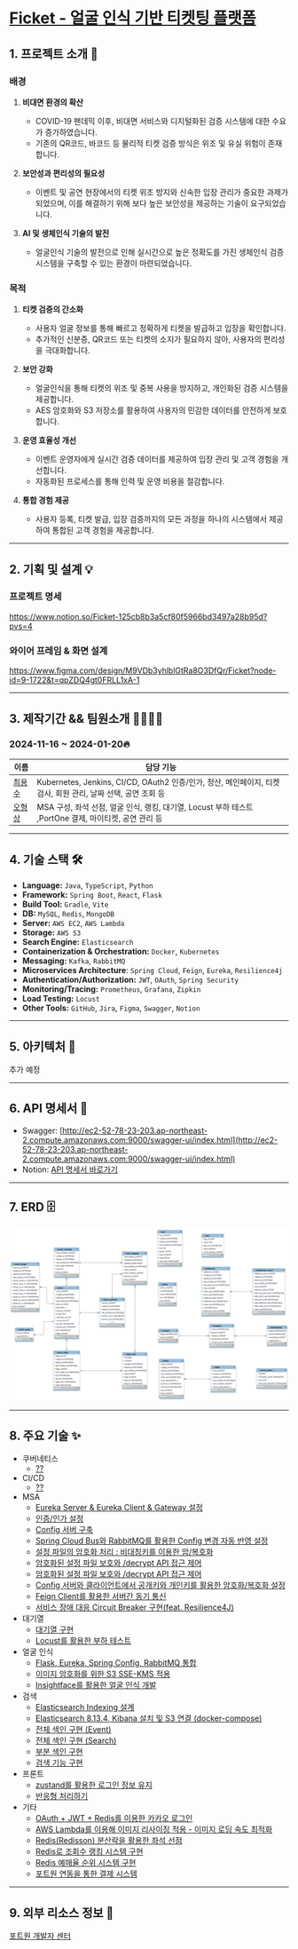 # [Ficket - 얼굴 인식 기반 티켓팅 플랫폼](http://ec2-43-201-23-107.ap-northeast-2.compute.amazonaws.com/)

## 1. 프로젝트 소개 🚀

### 배경

1. **비대면 환경의 확산**
    - COVID-19 팬데믹 이후, 비대면 서비스와 디지털화된 검증 시스템에 대한 수요가 증가하였습니다.
    - 기존의 QR코드, 바코드 등 물리적 티켓 검증 방식은 위조 및 유실 위험이 존재합니다.

2. **보안성과 편리성의 필요성**
    - 이벤트 및 공연 현장에서의 티켓 위조 방지와 신속한 입장 관리가 중요한 과제가 되었으며, 이를 해결하기 위해 보다 높은 보안성을 제공하는 기술이 요구되었습니다.

3. **AI 및 생체인식 기술의 발전**
    - 얼굴인식 기술의 발전으로 인해 실시간으로 높은 정확도를 가진 생체인식 검증 시스템을 구축할 수 있는 환경이 마련되었습니다.

### 목적

1. **티켓 검증의 간소화**
    - 사용자 얼굴 정보를 통해 빠르고 정확하게 티켓을 발급하고 입장을 확인합니다.
    - 추가적인 신분증, QR코드 또는 티켓의 소지가 필요하지 않아, 사용자의 편리성을 극대화합니다.

2. **보안 강화**
    - 얼굴인식을 통해 티켓의 위조 및 중복 사용을 방지하고, 개인화된 검증 시스템을 제공합니다.
    - AES 암호화와 S3 저장소를 활용하여 사용자의 민감한 데이터를 안전하게 보호합니다.

3. **운영 효율성 개선**
    - 이벤트 운영자에게 실시간 검증 데이터를 제공하여 입장 관리 및 고객 경험을 개선합니다.
    - 자동화된 프로세스를 통해 인력 및 운영 비용을 절감합니다.

4. **통합 경험 제공**
    - 사용자 등록, 티켓 발급, 입장 검증까지의 모든 과정을 하나의 시스템에서 제공하여 통합된 고객 경험을 제공합니다.

---

## 2. 기획 및 설계 💡

### 프로젝트 명세

https://www.notion.so/Ficket-125cb8b3a5cf80f5966bd3497a28b95d?pvs=4

### 와이어 프레임 & 화면 설계

https://www.figma.com/design/M9VDb3yhlblGtRa8O3DfQr/Ficket?node-id=9-1722&t=qpZDQ4gt0FRLL1xA-1

---

## 3. 제작기간 && 팀원소개 🏃‍🏃‍♀️💨

### 2024-11-16 ~ 2024-01-20🔥

| 이름                                 | 담당 기능                                                                             |
|------------------------------------|-----------------------------------------------------------------------------------|
| [최용수](https://github.com/TutiTuti) | Kubernetes, Jenkins, CI/CD, OAuth2 인증/인가, 정산, 메인페이지, 티켓 검사, 회원 관리, 날짜 선택, 공연 조회 등 |
| [오형상](https://github.com/ohy1023)  | MSA 구성, 좌석 선점, 얼굴 인식, 랭킹, 대기열, Locust 부하 테스트 ,PortOne 결제, 마이티켓, 공연 관리 등           |

---

## 4. 기술 스택 🛠

- **Language:** `Java`, `TypeScript`, `Python`
- **Framework:** `Spring Boot`, `React`, `Flask`
- **Build Tool:** `Gradle`, `Vite`
- **DB:** `MySQL`, `Redis`, `MongoDB`
- **Server:** `AWS EC2`, `AWS Lambda`
- **Storage:** `AWS S3`
- **Search Engine:** `Elasticsearch`
- **Containerization & Orchestration:** `Docker`, `Kubernetes`
- **Messaging:** `Kafka`, `RabbitMQ`
- **Microservices Architecture**: `Spring Cloud`, `Feign`, `Eureka`, `Resilience4j`
- **Authentication/Authorization:** `JWT`, `OAuth`, `Spring Security`
- **Monitoring/Tracing:** `Prometheus`, `Grafana`, `Zipkin`
- **Load Testing:** `Locust`
- **Other Tools:** `GitHub`, `Jira`, `Figma`, `Swagger`, `Notion`

---

## 5. 아키텍처 📃

추가 예정

---

## 6. API 명세서 📡

- Swagger: [http://ec2-52-78-23-203.ap-northeast-2.compute.amazonaws.com:9000/swagger-ui/index.html](http://ec2-52-78-23-203.ap-northeast-2.compute.amazonaws.com:9000/swagger-ui/index.html)
- Notion: [API 명세서 바로가기](https://www.notion.so/API-125cb8b3a5cf81dbbff3cec772823e6a?pvs=4)

---

## 7. ERD 🗄️

![ficket_erd.png](img%2Fficket_erd.png)

---

## 8. 주요 기술 ✨
- 쿠버네티스 
    - [??]()
- CI/CD
    - [??]()
- MSA
    - [Eureka Server & Eureka Client & Gateway 설정](https://velog.io/@zvyg1023/MSA-%EA%B5%AC%EC%B6%95-1-Eureka-Server-Eureka-Client-Gateway-%EC%84%A4%EC%A0%95)
    - [인증/인가 설정](https://velog.io/@zvyg1023/MSA-%EA%B5%AC%EC%B6%95-2-%EC%9D%B8%EC%A6%9D%EC%9D%B8%EA%B0%80-%EC%84%A4%EC%A0%95)
    - [Config 서버 구축](https://velog.io/@zvyg1023/MSA-%EA%B5%AC%EC%B6%95-3-Config-%EC%84%9C%EB%B2%84-%EA%B5%AC%EC%B6%95)
    - [Spring Cloud Bus와 RabbitMQ를 활용한 Config 변경 자동 반영 설정](https://velog.io/@zvyg1023/MSA-%EA%B5%AC%EC%B6%95-4-Spring-Cloud-Bus%EC%99%80-RabbitMQ%EB%A5%BC-%ED%99%9C%EC%9A%A9%ED%95%9C-Config-%EB%B3%80%EA%B2%BD-%EC%9E%90%EB%8F%99-%EB%B0%98%EC%98%81-%EC%84%A4%EC%A0%95)
    - [설정 파일의 암호화 처리 : 비대칭키를 이용한 암/복호화](https://velog.io/@zvyg1023/MSA-%EA%B5%AC%EC%B6%95-5-%EC%84%A4%EC%A0%95-%ED%8C%8C%EC%9D%BC%EC%9D%98-%EC%95%94%ED%98%B8%ED%99%94-%EC%B2%98%EB%A6%AC-%EB%B9%84%EB%8C%80%EC%B9%AD%ED%82%A4%EB%A5%BC-%EC%9D%B4%EC%9A%A9%ED%95%9C-%EC%95%94%EB%B3%B5%ED%98%B8%ED%99%94)
    - [암호화된 설정 파일 보호와 /decrypt API 접근 제어](https://velog.io/@zvyg1023/MSA-%EA%B5%AC%EC%B6%95-6-%EC%95%94%ED%98%B8%ED%99%94%EB%90%9C-%EC%84%A4%EC%A0%95-%ED%8C%8C%EC%9D%BC-%EB%B3%B4%ED%98%B8%EC%99%80-decrypt-API-%EC%A0%91%EA%B7%BC-%EC%A0%9C%EC%96%B4)
    - [암호화된 설정 파일 보호와 /decrypt API 접근 제어](https://velog.io/@zvyg1023/MSA-%EA%B5%AC%EC%B6%95-7-Config-%EC%84%9C%EB%B2%84%EC%99%80-%ED%81%B4%EB%9D%BC%EC%9D%B4%EC%96%B8%ED%8A%B8%EC%97%90%EC%84%9C-%EA%B3%B5%EA%B0%9C%ED%82%A4%EC%99%80-%EA%B0%9C%EC%9D%B8%ED%82%A4%EB%A5%BC-%ED%99%9C%EC%9A%A9%ED%95%9C-%EC%95%94%ED%98%B8%ED%99%94%EB%B3%B5%ED%98%B8%ED%99%94-%EC%84%A4%EC%A0%95)
    - [Config 서버와 클라이언트에서 공개키와 개인키를 활용한 암호화/복호화 설정](https://velog.io/@zvyg1023/MSA-%EA%B5%AC%EC%B6%95-7-Config-%EC%84%9C%EB%B2%84%EC%99%80-%ED%81%B4%EB%9D%BC%EC%9D%B4%EC%96%B8%ED%8A%B8%EC%97%90%EC%84%9C-%EA%B3%B5%EA%B0%9C%ED%82%A4%EC%99%80-%EA%B0%9C%EC%9D%B8%ED%82%A4%EB%A5%BC-%ED%99%9C%EC%9A%A9%ED%95%9C-%EC%95%94%ED%98%B8%ED%99%94%EB%B3%B5%ED%98%B8%ED%99%94-%EC%84%A4%EC%A0%95)
    - [Feign Client를 활용한 서버간 동기 통신](https://velog.io/@zvyg1023/MSA-%EA%B5%AC%EC%B6%95-9-Feign-Client-%EC%84%9C%EB%B2%84%EA%B0%84-%ED%86%B5%EC%8B%A0-%ED%95%98%EA%B8%B0)
    - [서비스 장애 대응 Circuit Breaker 구현(feat. Resilience4J)](https://velog.io/@zvyg1023/MSA-%EA%B5%AC%EC%B6%95-10-%EC%84%9C%EB%B9%84%EC%8A%A4-%EC%9E%A5%EC%95%A0-%EB%8C%80%EC%9D%91-Circuit-Breaker-%EA%B5%AC%ED%98%84feat.-Resilience4J)
- 대기열
    - [대기열 구현]()
    - [Locust를 활용한 부하 테스트]()
- 얼굴 인식
    - [Flask, Eureka, Spring Config, RabbitMQ 통합](https://velog.io/@zvyg1023/MSA-%EA%B5%AC%EC%B6%95-8-Flask-Eureka-Spring-Config-RabbitMQ-%ED%86%B5%ED%95%A9)
    - [이미지 암호화를 위한 S3 SSE-KMS 적용](https://velog.io/@zvyg1023/S3-SSE-KMS-%EC%A0%81%EC%9A%A9%ED%95%98%EA%B8%B0)
    - [Insightface를 활용한 얼굴 인식 개발](https://velog.io/@zvyg1023/Insightface%EB%A5%BC-%ED%99%9C%EC%9A%A9%ED%95%9C-%EC%96%BC%EA%B5%B4-%EC%9D%B8%EC%8B%9D)
- 검색
    - [Elasticsearch Indexing 설계](https://velog.io/@zvyg1023/%EC%97%98%EB%9D%BC%EC%8A%A4%ED%8B%B1-%EC%84%9C%EC%B9%98-%EA%B2%80%EC%83%89-%EA%B5%AC%ED%98%84-1-%EC%83%89%EC%9D%B8-%EC%8B%9C%EC%8A%A4%ED%85%9C-%EC%84%A4%EA%B3%84)
    - [Elasticsearch 8.13.4, Kibana 설치 및 S3 연결 (docker-compose)](https://velog.io/@zvyg1023/%EC%97%98%EB%9D%BC%EC%8A%A4%ED%8B%B1-%EC%84%9C%EC%B9%98-%EA%B2%80%EC%83%89-%EA%B5%AC%ED%98%84-2-Elasticsearch-8.13.4-Kibana-%EC%84%A4%EC%B9%98-%EB%B0%8F-S3-%EC%97%B0%EA%B2%B0-docker-compose)
    - [전체 색인 구현 (Event)](https://velog.io/@zvyg1023/%EC%97%98%EB%9D%BC%EC%8A%A4%ED%8B%B1-%EC%84%9C%EC%B9%98-%EA%B2%80%EC%83%89-%EA%B5%AC%ED%98%84-3-%EC%A0%84%EC%B2%B4-%EC%83%89%EC%9D%B8-%EA%B5%AC%ED%98%84-Search-%EC%84%9C%EB%B2%84)
    - [전체 색인 구현 (Search)](https://velog.io/@zvyg1023/%EC%97%98%EB%9D%BC%EC%8A%A4%ED%8B%B1-%EC%84%9C%EC%B9%98-%EA%B2%80%EC%83%89-%EA%B5%AC%ED%98%84-4-%EC%A0%84%EC%B2%B4-%EC%83%89%EC%9D%B8-%EA%B5%AC%ED%98%84-Search-%EC%84%9C%EB%B2%84)
    - [부분 색인 구현](https://velog.io/@zvyg1023/%EC%97%98%EB%9D%BC%EC%8A%A4%ED%8B%B1-%EC%84%9C%EC%B9%98-%EA%B2%80%EC%83%89-%EA%B5%AC%ED%98%84-5-%EB%B6%80%EB%B6%84-%EC%83%89%EC%9D%B8-%EA%B5%AC%ED%98%84)
    - [검색 기능 구현](https://velog.io/@zvyg1023/%EC%97%98%EB%9D%BC%EC%8A%A4%ED%8B%B1-%EC%84%9C%EC%B9%98-%EA%B2%80%EC%83%89-%EA%B5%AC%ED%98%84-6-%EA%B2%80%EC%83%89-%EA%B8%B0%EB%8A%A5-%EA%B5%AC%ED%98%84)
- 프론트
    - [zustand를 활용한 로그인 정보 유지]()
    - [반응형 처리하기](https://velog.io/@zvyg1023/React-%EB%B0%98%EC%9D%91%ED%98%95-%EC%B2%98%EB%A6%AC%ED%95%98%EA%B8%B0-w.-react-responsive)
- 기타
    - [OAuth + JWT + Redis를 이용한 카카오 로그인]()
    - [AWS Lambda를 이용해 이미지 리사이징 적용 - 이미지 로딩 속도 최적화](https://velog.io/@zvyg1023/AWS-Lambda%EB%A5%BC-%EC%9D%B4%EC%9A%A9%ED%95%B4-%EC%9D%B4%EB%AF%B8%EC%A7%80-%EB%A6%AC%EC%82%AC%EC%9D%B4%EC%A7%95-%EC%A0%81%EC%9A%A9-%EC%9D%B4%EB%AF%B8%EC%A7%80-%EB%A1%9C%EB%94%A9-%EC%86%8D%EB%8F%84-%EC%B5%9C%EC%A0%81%ED%99%94)
    - [Redis(Redisson) 분산락을 활용한 좌석 선점](https://velog.io/@zvyg1023/Spring-RedisRedisson-%EB%B6%84%EC%82%B0%EB%9D%BD%EC%9D%84-%ED%99%9C%EC%9A%A9%ED%95%9C-%EC%A2%8C%EC%84%9D-%EC%84%A0%EC%A0%90-%EA%B0%9C%EB%B0%9C)
    - [Redis로 조회수 랭킹 시스템 구현](https://velog.io/@zvyg1023/Spring-Redis%EB%A1%9C-%EC%A1%B0%ED%9A%8C%EC%88%98-%EB%9E%AD%ED%82%B9-%EC%8B%9C%EC%8A%A4%ED%85%9C-%EA%B5%AC%ED%98%84%ED%95%98%EA%B8%B0)
    - [Redis 예매율 순위 시스템 구현](https://velog.io/@zvyg1023/Spring-Redis-%EC%98%88%EB%A7%A4%EC%9C%A8-%EC%88%9C%EC%9C%84-%EC%8B%9C%EC%8A%A4%ED%85%9C-%EA%B5%AC%ED%98%84)
    - [포트원 연동을 통한 결제 시스템](https://velog.io/@zvyg1023/%ED%8F%AC%ED%8A%B8%EC%9B%90%EC%9D%84-%EC%9D%B4%EC%9A%A9%ED%95%9C-%EC%B9%B4%EC%B9%B4%EC%98%A4%ED%8E%98%EC%9D%B4-%EA%B2%B0%EC%A0%9C-%EC%97%B0%EB%8F%99-API-V2-Webhook-V2)

--- 

## 9. 외부 리소스 정보 📁

[포트원 개발자 센터](https://developers.portone.io/opi/ko/readme?v=v2)
